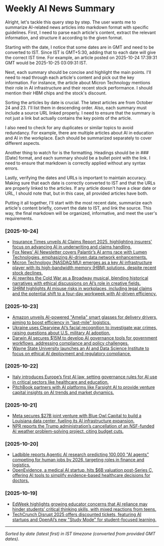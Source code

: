 # Weekly AI News Summary

<think>
Alright, let's tackle this query step by step. The user wants me to summarize AI-related news articles into markdown format with specific guidelines. First, I need to parse each article's content, extract the relevant information, and structure it according to the given format.

Starting with the date, I notice that some dates are in GMT and need to be converted to IST. Since IST is GMT+5:30, adding that to each date will give the correct IST time. For example, an article posted on 2025-10-24 17:39:31 GMT would be 2025-10-25 03:09:31 IST.

Next, each summary should be concise and highlight the main points. I'll need to read through each article's content and pick out the key information. For instance, the article about Micron Technology mentions their role in AI infrastructure and their recent stock performance. I should mention their HBM chips and the stock's discount.

Sorting the articles by date is crucial. The latest articles are from October 24 and 23. I'll list them in descending order. Also, each summary must include a source URL linked properly. I need to ensure that the summary is not just a link but actually contains the key points of the article.

I also need to check for any duplicates or similar topics to avoid redundancy. For example, there are multiple articles about AI in education and AI in the workplace. Each should be summarized separately to cover different aspects.

Another thing to watch for is the formatting. Headings should be in ### [Date] format, and each summary should be a bullet point with the link. I need to ensure that markdown is correctly applied without any syntax errors.

Lastly, verifying the dates and URLs is important to maintain accuracy. Making sure that each date is correctly converted to IST and that the URLs are properly linked to the articles. If any article doesn't have a clear date or URL, I should note that, but in this case, all provided articles have both.

Putting it all together, I'll start with the most recent date, summarize each article's content briefly, convert the date to IST, and link the source. This way, the final markdown will be organized, informative, and meet the user's requirements.
</think>

### [2025-10-24]  
- [Insurance Times unveils AI Claims Report 2025, highlighting insurers' focus on advancing AI in underwriting and claims handling.](https://www.insurancetimes.co.uk/news/insurers-setting-sights-on-ai-in-underwriting/1456694.article)  
- [Fox News’ AI Newsletter covers Palantir’s AI arms race with Lumen Technologies, emphasizing AI-driven data network enhancements.](https://www.foxnews.com/tech/ai-newsletter-conservative-activist-reaches-breaking-point-google)  
- [Micron Technology (NASDAQ:MU) emerges as a key AI infrastructure player with its high-bandwidth memory (HBM) solutions, despite recent stock declines.](https://247wallst.com/investing/2025/10/24/up-145-in-2025-this-ai-infrastructure-stock-is-still-deeply-discounted/)  
- [AI rewrites the Cold War as a Broadway musical, blending historical narratives with ethical discussions on AI’s role in creative fields.](https://www.thedrum.com/news/2025/10/24/what-happens-when-ai-rewrites-the-cold-war-broadway-musical)  
- [SHRM highlights AI misuse risks in workplaces, including legal claims and the potential shift to a four-day workweek with AI-driven efficiency.](https://www.shrm.org/topics-tools/employment-law-compliance/reduce-organizations-legal-risk-through-workforce-planning)  

### [2025-10-23]  
- [Amazon unveils AI-powered "Amelia" smart glasses for delivery drivers, aiming to boost efficiency in "last-mile" logistics.](https://www.bbc.com/news/articles/c0rpzrrgqvlo)  
- [Ukraine uses Clearview AI’s facial recognition to investigate war crimes, raising questions about U.S. military AI adoption.](https://www.military.com/daily-news/investigations-and-features/2025/10/22/how-ai-cracked-84-year-wwii-mystery-and-what-it-means-future-warfare.html)  
- [Darwin AI secures $15M to develop AI governance tools for government workflows, addressing compliance and policy challenges.](https://www.govtech.com/biz/darwin-ai-raises-15m-as-market-eyes-possible-bubble)  
- [Wayne State University launches an AI and Data Science Institute to focus on ethical AI deployment and regulatory compliance.](https://www.govtech.com/education/higher-ed/wayne-state-to-launch-institute-for-ai-and-data-science)  

### [2025-10-22]  
- [Italy introduces Europe’s first AI law, setting governance rules for AI use in critical sectors like healthcare and education.](https://www.shrm.org/mena/topics-tools/employment-law-compliance/accelerate-global-hiring-strategic-tips-hr-success)  
- [PitchBook partners with AI platforms like Farsight AI to provide venture capital insights on AI trends and market dynamics.](https://www.businesswire.com/news/home/20251022599063/en/PitchBook-Returns-to-Web-Summit-to-Showcase-Investor-Insights-and-Leadership-Presence)  

### [2025-10-21]  
- [Meta secures $27B joint venture with Blue Owl Capital to build a Louisiana data center, fueling its AI infrastructure expansion.](https://www.reuters.com/technology/meta-forms-joint-venture-with-blue-owl-capital-louisiana-data-center-2025-10-21/)  
- [NPR reports the Trump administration’s cancellation of an NSF-funded AI weather problem-solving project, citing budget cuts.](https://www.npr.org/2025/10/21/nx-s1-5577879/the-federal-government-ends-funding-for-an-ambitious-ai-project)  

### [2025-10-20]  
- [Ladbible reports Agentic AI research predicting 100,000 "AI agents" competing for human jobs by 2026, targeting roles in finance and logistics.](https://www.ladbible.com/news/technology/artificial-intelligence-ai-jobs-most-at-risk-531875-20251020)  
- [OpenEvidence, a medical AI startup, hits $6B valuation post-Series C, offering AI tools to simplify evidence-based healthcare decisions for doctors.](https://www.fiercehealthcare.com/ai-and-machine-learning/hlth25-3-months-after-series-b-round-openevidence-raises-lands-200m)  

### [2025-10-19]  
- [EdWeek highlights growing educator concerns that AI reliance may hinder students’ critical thinking skills, with mixed reactions from teens.](https://www.edweek.org/technology/teachers-worry-ai-will-impede-students-critical-thinking-skills-many-teens-arent-so-sure/2025/10)  
- [TechCrunch Disrupt 2025 offers discounted tickets, featuring AI startups and OpenAI’s new "Study Mode" for student-focused learning.](https://www.startupecosystem.ca/news/techcrunch-disrupt-2025-offers-discounted-tickets-for-startup-enthusiasts/)  

---  
*Sorted by date (latest first) in IST timezone (converted from provided GMT dates).*